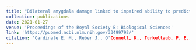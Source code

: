 ```yaml
---
title: "Bilateral amygdala damage linked to impaired ability to predict others' fear but preserved moral judgements about causing others fear"
collection: publications
date: 2021-01-27
venue: 'Proceedings of the Royal Society B: Biological Sciences'
link: 'https://pubmed.ncbi.nlm.nih.gov/33499792/'
citation: 'Cardinale E. M., Reber J., O'Connell, K., Turkeltaub, P. E., Tranel, D., Buchanan, T. W. & Marsh, A. A. (2021). Bilateral amygdala damage linked to impaired ability to predict others' fear but preserved moral judgements about causing others fear. <i>Proceedings of the Royal Society B: Biological Sciences.</i> 288(1943), 20202651.'
---
```

